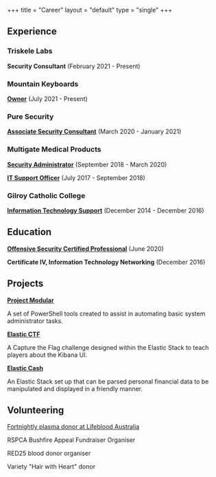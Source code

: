 +++
title = "Career"
layout = "default"
type = "single"
+++

## Experience

### Triskele Labs

**Security Consultant**
(February 2021 - Present)

### Mountain Keyboards

[**Owner**](https://mountainkeyboards.com/)
(July 2021 - Present)

### Pure Security

[**Associate Security Consultant**](../posts/career/puresecurity)
(March 2020 - January 2021)


### Multigate Medical Products

[**Security Administrator**](../posts/career/multigate)
(September 2018 - March 2020)

[**IT Support Officer**](../posts/career/multigate)
(July 2017 - September 2018)

### Gilroy Catholic College

[**Information Technology Support**](../posts/career/gilroy)
(December 2014 - December 2016)


## Education

[**Offensive Security Certified Professional**](../posts/tech/oscp)
(June 2020)

**Certificate IV, Information Technology Networking**
(December 2016)


## Projects

[**Project Modular**](../posts/tech/projectmodular)

A set of PowerShell tools created to assist in automating basic system administrator tasks.

[**Elastic CTF**](../posts/tech/elastic-ctf-a2f4ee2043f5426e9233a5b318796535)

A Capture the Flag challenge designed within the Elastic Stack to teach players about the Kibana UI.

[**Elastic Cash**](../posts/finance/elastic-cash-tracking-finances-in-the-elastic-st-963d8f2810554c15a7f88b1121ab27f4)

An Elastic Stack set up that can be parsed personal financial data to be manipulated and displayed in a friendly manner.


## Volunteering

[Fortnightly plasma donor at Lifeblood Australia](../posts/donating-blood-c37fcd7e4b17438db3ce3defef327e1b)

RSPCA Bushfire Appeal Fundraiser Organiser

RED25 blood donor organiser

Variety "Hair with Heart" donor
